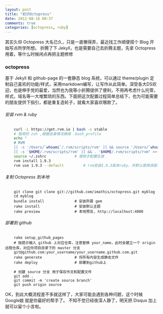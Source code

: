 ```yaml
---
layout: post
title: "初识Octopress"
date: 2012-08-16 00:37
comments: true
categories: [octopress, ruby]
---
```

其实久仰 Octopress 大名已久，只是一直懒得弄，最近找工作顺便搭个 Blog 开始写点所学所想。
折腾了下 Jekyll，也是需要自己去折腾主题，先拿 Octopress 用着，等什么时候闲点再把主题修修

### octopress

基于 Jekyll 和 github-page 的一套静态 blog 系统，可以通过 theme/plugin 定制自己喜欢的功能/样式，采用markdown编写，让写作从此简单。深受各大DS欢迎，也是伸手党的最爱，当然也为我等小折腾提供了便利，不用再考虑什么托管，样式，域名等一大堆繁琐的东西。下面把这次配置过程简单总结下，也为可能需要的朋友提供下指引，都是重复造轮子，就看大家喜欢哪款了。

###### 安装 rvm & ruby

```bash
    curl -L https://get.rvm.io | bash -s stable
	# 我用的 zsh ,根据自身情况换成 .bash_profile
    echo "
    # RVM
    [[ -s '/Users/`whoami`/.rvm/scripts/rvm' ]] && source '/Users/`whoami`/.rvm/scripts/rvm'
    [[ -s '$HOME/.rvm/scripts/rvm' ]] && . '$HOME/.rvm/scripts/rvm" >> ~/.zshrc
    source ~/.zshrc				# 使刚才配置生效
    rvm install 1.9.3
    rvm use 1.9.3 --default			# rvm安装1.9.3版本ruby，并默认使用该版本
```

###### 复制 Octopress 到本地

<!-- more -->

```
    git clone git clone git://github.com/imathis/octopress.git myblog
    cd myblog
    bundle install				# 安装所需 gem
    rake install				# 安装默认主题
    rake preview				# 本地预览, http://localhost:4000
```

###### 部署到 github

```
    rake setup_github_pages
	# 按提示输入 github 上对应仓库，注意替换 your_name，此时会建立一个 origin 远程仓库，对应你项目目录下的 master 分支
    git@github.com:your_username/your_username.github.com.git
    rake generate				# 将所有内容生成静态文件
    rake deploy 				# 部署到github上

    # 创建 source 分支 用于保存作文和配置文件
    git add .
    git commit -m 'create source branch'
    git push origin source
```

OK，到此大概流程差不多就这样了，大家可能会遇到各种问题，这个时候 Google娘 就是你最好的帮手了。
不知不觉已经夜深人静了，明天把 Disqus 加上就可以留个小言啦。

